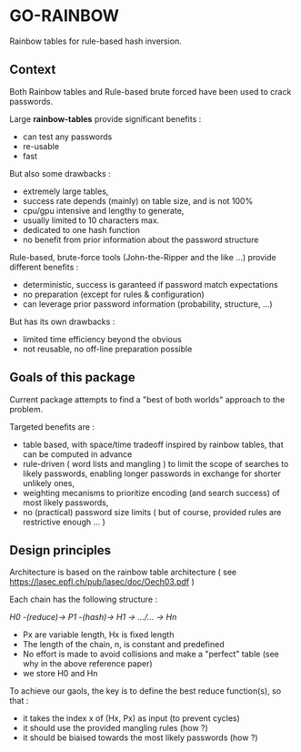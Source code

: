 
# GO-RAINBOW

Rainbow tables for rule-based hash inversion.

## Context

Both Rainbow tables and Rule-based brute forced have been used to crack passwords. 

Large **rainbow-tables**  provide significant benefits :
* can test any passwords
* re-usable
* fast
  
But also some drawbacks : 
* extremely large tables,
* success rate depends (mainly) on table size, and is not 100%
* cpu/gpu intensive and lengthy to generate, 
* usually limited to 10 characters max.
* dedicated to one hash function
* no benefit from prior information about the password structure

Rule-based, brute-force tools (John-the-Ripper and the like ...) provide different benefits :
* deterministic, success is garanteed if password match expectations
* no preparation (except for rules & configuration)
* can leverage prior password information (probability, structure, ...)

But has its own drawbacks :
* limited time efficiency beyond the obvious
* not reusable, no off-line preparation possible


## Goals of this package

Current package attempts to find a "best of both worlds" approach to the problem.

Targeted benefits are :
* table based, with space/time tradeoff inspired by rainbow tables, that can be computed in advance
* rule-driven ( word lists and mangling ) to limit the scope of searches to likely passwords, enabling longer passwords in exchange for shorter unlikely ones,
* weighting mecanisms to prioritize encoding (and search success) of most likely passwords,
* no (practical) password size limits ( but of course, provided rules are restrictive enough ... )

## Design principles 

Architecture is based on the rainbow table architecture ( see https://lasec.epfl.ch/pub/lasec/doc/Oech03.pdf )

Each chain has the following structure : 

*H0 -(reduce)-> P1 -(hash)-> H1 -> .../... -> Hn*
* Px are variable length, Hx is fixed length  
* The length of the chain, n, is constant and predefined
* No effort is made to avoid collisions and make a "perfect" table (see why in the above reference paper)
* we store H0 and Hn

To achieve our gaols, the key is to define the best reduce function(s), so that :
* it takes the index x of (Hx, Px) as input (to prevent cycles)
* it should use the provided mangling rules (how ?)
* it should be biaised towards the most likely passwords (how ?)
